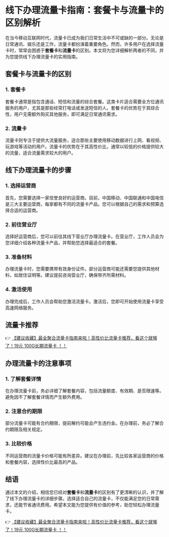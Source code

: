 # 线下办理流量卡指南：套餐卡与流量卡的区别解析

在当今移动互联网时代，流量卡已成为我们日常生活中不可或缺的一部分。无论是日常通讯、娱乐还是工作，流量卡都扮演着重要角色。然而，许多用户在选择流量卡时，常常会困惑于**套餐卡**和**流量卡**的区别。本文将为您详细解析两者的不同，并为您提供线下办理流量卡的实用指南。

## 套餐卡与流量卡的区别

### 1. 套餐卡
套餐卡通常是指包含通话、短信和流量的综合套餐。这类卡片适合需要全方位通讯服务的用户，尤其是那些经常打电话或发送短信的人。套餐卡的优势在于其综合性，用户无需额外购买其他服务，即可满足日常通讯需求。

### 2. 流量卡
流量卡则专注于提供大流量服务，适合那些主要使用移动数据进行上网、看视频、玩游戏等活动的用户。流量卡的优势在于其高性价比，通常以较低的价格提供较大的流量，适合流量需求较大的用户。

## 线下办理流量卡的步骤

### 1. 选择运营商
首先，您需要选择一家信誉良好的运营商。目前，中国移动、中国联通和中国电信是三大主要运营商，每家都有不同的流量卡产品。您可以根据自己的需求和预算选择合适的运营商。

### 2. 前往营业厅
选择好运营商后，您可以前往其线下营业厅办理流量卡。在营业厅，工作人员会为您详细介绍各种流量卡产品，并帮助您选择最适合的套餐。

### 3. 准备材料
办理流量卡时，您需要携带有效身份证件。部分运营商可能还需要您提供其他材料，如居住证明等。建议提前咨询营业厅，确保带齐所需材料。

### 4. 激活使用
办理完成后，工作人员会帮助您激活流量卡。激活后，您即可开始使用流量卡享受高速网络服务。

## 流量卡推荐

👉 [【建议收藏】最全聚合流量卡指南来啦！高性价比流量卡推荐，看这个就够了！19元 100G长期流量卡 ！！](https://bit.ly/Liuliangka)

## 办理流量卡的注意事项

### 1. 了解套餐详情
在办理流量卡前，务必详细了解套餐内容，包括流量额度、有效期、是否限速等。避免因不了解套餐详情而产生额外费用。

### 2. 注意合约期限
部分流量卡可能有合约期限，提前解约可能会产生违约金。在办理前，务必了解合约期限及相关规定。

### 3. 比较价格
不同运营商的流量卡价格可能有所差异。建议在办理前，先比较各家运营商的价格和套餐内容，选择性价比最高的产品。

## 结语

通过本文的介绍，相信您已经对**套餐卡**和**流量卡**的区别有了更清晰的认识，并了解了线下办理流量卡的详细步骤。选择适合自己的流量卡，不仅能满足您的日常需求，还能节省通讯费用。希望本文能为您提供有价值的参考，助您轻松办理流量卡。

👉 [【建议收藏】最全聚合流量卡指南来啦！高性价比流量卡推荐，看这个就够了！19元 100G长期流量卡 ！！](https://bit.ly/Liuliangka)